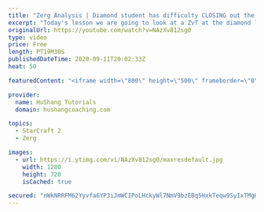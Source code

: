 ```yaml
---
title: "Zerg Analysis | Diamond student has difficulty CLOSING out the MATCH [Starcraft 2]"
excerpt: "Today's lesson we are going to look at a ZvT at the diamond level focusing on the Zerg Analysis. The zerg manages to get into a very strong position but has difficulty closing it out. Let's learn how we can approach this scenario better!  Zerg Analysis | Diamond student has difficulty CLOSING out the"
originalUrl: https://youtube.com/watch?v=NAzXv812sg0
type: video
price: Free
length: PT19M30S
publishedDateTime: 2020-09-11T20:02:33Z
heat: 50

featuredContent: "<iframe width=\"800\" height=\"500\" frameborder=\"0\" src=\"https://www.youtube.com/embed/NAzXv812sg0\" allow=\"accelerometer; autoplay; encrypted-media; gyroscope; picture-in-picture\" allowfullscreen></iframe>"

provider:
  name: HuShang Tutorials
  domain: hushangcoaching.com

topics:
  - StarCraft 2
  - Zerg

images:
  - url: https://i.ytimg.com/vi/NAzXv812sg0/maxresdefault.jpg
    width: 1280
    height: 720
    isCached: true

secured: "nWkNRRFM62Yyvfa6YP3iJmWCIPoLHckyWl7NmV9bzEBq5HxkTeqw9SyIxTMgHovJqjuNLAQwPk3ZNxAeuN4+jJEboNffJNLcUjmp0PMFSTsxz0LJrP3go1LhvmM0wDdLrezfnNrs9FgflIJQ6ndFNPVxxbbXVB3N9NSAoD+LiQpDbJ6VlrmAXV6Eouo2ytUVLY7O9mLIml71mC01021laQAKBKH0gO5CKFG2GjkQxI6ITlGSfxc4oOcBLhsAO5cpnJjk9ZG3ju0+RxWrU6pQtQJYI/NNtEPQ9wvX/tVxkPH9Mk9d66SojXe5MlOe2AxFqcl2D6vDanfWiRZsVUvIQc3PgQmJMt9m1+i0DtiOcG/QwyPN+quCVeSfT3ywh4Y7IxJei2SSKelcOUT0A+7NS+mb/5hgPZgWZKwZeeiWDbc=;Ak57054OXZXebFl3piBHlQ=="
---
```


